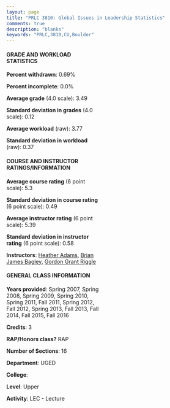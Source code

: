 ```yaml
---
layout: page
title: "PRLC 3810: Global Issues in Leadership Statistics"
comments: true
description: "blanks"
keywords: "PRLC,3810,CU,Boulder"
---
```

<head>
<script src="https://ajax.googleapis.com/ajax/libs/jquery/2.1.3/jquery.min.js"></script>
<script src="https://dl.dropboxusercontent.com/s/pc42nxpaw1ea4o9/highcharts.js?dl=0"></script>
<!-- <script src="../assets/js/highcharts.js"></script> -->
<style type="text/css">@font-face {
	font-family: "Bebas Neue";
	src: url(https://www.filehosting.org/file/details/544349/BebasNeue Regular.otf) format("opentype");
	}
	h1.Bebas { 
		font-family: "Bebas Neue", Verdana, Tahoma;
	}
</style>
</head>
<body>
	<div id="container" style="float: right; width: 45%; height: 88%; margin-left: 2.5%; margin-right: 2.5%;"></div>
	<script language="JavaScript">
		$(document).ready(function() {
		var chart = {type: 'column'};
		var title = {text: 'Grade Distribution'};
		var xAxis = {categories: ['A','B','C','D','F'],crosshair: true};
		var yAxis = {min: 0,title: {text: 'Percentage'}};
		var tooltip = {headerFormat: '<center><b><span style="font-size:20px">{point.key}</span></b></center>',
		               pointFormat: '<td style="padding:0"><b>{point.y:.1f}%</b></td>',
		               footerFormat: '</table>',shared: true,useHTML: true};
		var plotOptions = {column: {pointPadding: 0.0,borderWidth: 0}};  
		var credits = {enabled: false};var series= [{name: 'Percent',data: [51.45,46.22,2.34,0.0,0.0,]}];
		var json = {};
		json.chart = chart;
		json.title = title;
		json.tooltip = tooltip;
		json.xAxis = xAxis;
		json.yAxis = yAxis;  
		json.series = series;
		json.plotOptions = plotOptions;  
		json.credits = credits;
		$('#container').highcharts(json);
	});
	</script>
</body>
			   
#### GRADE AND WORKLOAD STATISTICS

**Percent withdrawn**: 0.69%

**Percent incomplete**: 0.0%

**Average grade** (4.0 scale): 3.49

**Standard deviation in grades** (4.0 scale): 0.12

**Average workload** (raw): 3.77

**Standard deviation in workload** (raw): 0.37

#### COURSE AND INSTRUCTOR RATINGS/INFORMATION

**Average course rating** (6 point scale): 5.3

**Standard deviation in course rating** (6 point scale): 0.49

**Average instructor rating** (6 point scale): 5.39

**Standard deviation in instructor rating** (6 point scale): 0.58

**Instructors**: <a href='../../instructors/Heather_Adams'>Heather Adams</a>, <a href='../../instructors/Brian_James_Bagley'>Brian James Bagley</a>, <a href='../../instructors/Gordon_Grant_Riggle'>Gordon Grant Riggle</a>

#### GENERAL CLASS INFORMATION

**Years provided**: Spring 2007, Spring 2008, Spring 2009, Spring 2010, Spring 2011, Fall 2011, Spring 2012, Fall 2012, Spring 2013, Fall 2013, Fall 2014, Fall 2015, Fall 2016

**Credits**: 3

**RAP/Honors class?** RAP

**Number of Sections**: 16

**Department**: UGED

**College**: 

**Level**: Upper

**Activity**: LEC - Lecture
